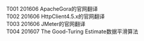T001    201606  ApacheGora的官网翻译<br/>
T002    201606  HttpClient4.5.x的官网翻译<br/>
T003    201606  JMeter的官网翻译<br/>
T004    201607  The Good-Turing Estimate数据平滑算法<br/>
